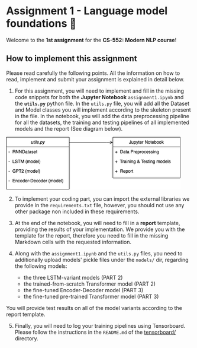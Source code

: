 #  Assignment 1 - Language model foundations 💬

Welcome to the **1st assignment** for the **CS-552: Modern NLP course**!

## How to implement this assignment

Please read carefully the following points. All the information on how to read, implement and submit your assignment is explained in detail below.

1. For this assignment, you will need to implement and fill in the missing code snippets for both the **Jupyter Notebook** `assignment1.ipynb` and the **`utils.py`** python file. In the `utils.py` file, you will add all the Dataset and Model classes you will implement according to the skeleton present in the file. In the notebook, you will add the data preprocessing pipeline for all the datasets, the training and testing pipelines of all implemented models and the report (See diagram below). 
    
![assignment_1_arch.png](docs/assignment_1_arch.png)

2. To implement your coding part, you can import the external libraries we provide in the `requirements.txt` file, however, you should not use any other package non included in these requirements. 

3. At the end of the notebook, you will need to fill in a **report** template, providing the results of your implementation. We provide you with the template for the report, therefore you need to fill in the missing Markdown cells with the requested information. 

4. Along with the `assignment1.ipynb` and the `utils.py` files, you need to additionally upload models' pickle files under the `models/` dir, regarding the following models:
    - the three LSTM-variant models (PART 2)  
    - the trained-from-scratch Transformer model (PART 2) 
    - the fine-tuned Encoder-Decoder model (PART 3) 
    - the fine-tuned pre-trained Transformer model (PART 3)
    
You will provide test results on all of the model variants according to the report template.
    
5. Finally, you will need to log your training pipelines using Tensorboard. Please follow the instructions in the `README.md` of the [tensorboard/](tensorboard/README.md) directory.
